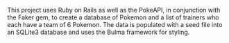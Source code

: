 This project uses Ruby on Rails as well as the PokeAPI, in conjunction with the Faker gem, to create a database of Pokemon and a list of trainers who each have a team of 6 Pokemon. The data is populated with a seed file into an SQLite3 database and uses the Bulma framework for styling.
